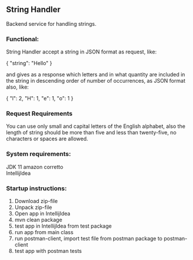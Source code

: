## String Handler
Backend service for handling strings.


### Functional:
String Handler accept a string in JSON format as request, like:

{
"string": "Hello"
}

and gives as a response which letters and in what quantity are included in the string in descending order of number
of occurrences, as JSON format also, like:

{
"l": 2,
"H": 1,
"e": 1,
"o": 1
}

### Request Requirements

You can use only small and capital letters of the English alphabet, also the length of string should be more than five 
and less than twenty-five, no characters or spaces are allowed.

### System requirements:
JDK 11 amazon corretto  
IntellijIdea

### Startup instructions:
1. Download zip-file
2. Unpack zip-file
3. Open app in IntellijIdea
4. mvn clean package
5. test app in IntellijIdea from test package
6. run app from main class
7. run postman-client, import test file from postman package to postman-client
8. test app with postman tests